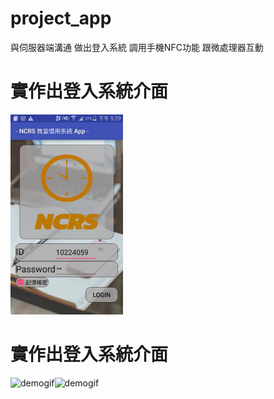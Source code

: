 # project_app
與伺服器端溝通 做出登入系統 調用手機NFC功能 跟微處理器互動
# 實作出登入系統介面
<img src="https://github.com/ga503306/project_app/blob/master/READmefile/%E7%99%BB%E5%85%A5.png" alt="demogif" height="320" width="180">

# 實作出登入系統介面
<img src="https://github.com/ga503306/project_app/blob/master/READmefile/%E5%87%BA.png" alt="demogif" height="320" width="180"><img src="https://github.com/ga503306/project_app/blob/master/READmefile/%E9%80%B2.png" alt="demogif" height="320" width="180">

